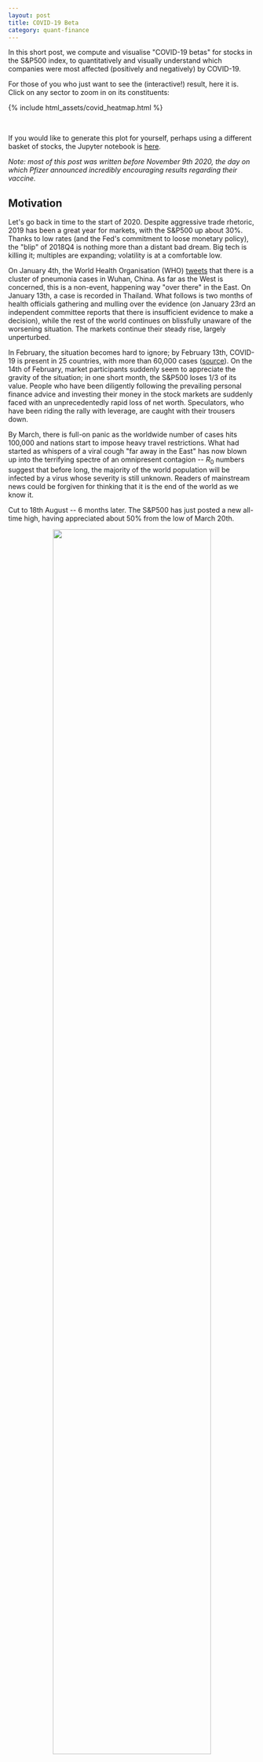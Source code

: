 ```yaml
---
layout: post
title: COVID-19 Beta
category: quant-finance
---
```


In this short post, we compute and visualise "COVID-19 betas" for stocks in the S&P500 index, to quantitatively and visually understand which companies were most affected (positively and negatively) by COVID-19.

<!--more-->
For those of you who just want to see the (interactive!) result, here it is. Click on any sector to zoom in on its constituents:

{% include html_assets/covid_heatmap.html %}

<br/>

If you would like to generate this plot for yourself, perhaps using a different basket of stocks, the Jupyter notebook is [here](https://github.com/robertmartin8/RandomWalks/blob/master/COvidBeta/CovidBeta.ipynb).

*Note: most of this post was written before November 9th 2020, the day on which Pfizer announced incredibly encouraging results regarding their vaccine.*

## Motivation

Let's go back in time to the start of 2020. Despite aggressive trade rhetoric, 2019 has been a great year for markets, with the S&P500 up about 30%. Thanks to low rates (and the Fed's commitment to loose monetary policy), the "blip" of 2018Q4 is nothing more than a distant bad dream. Big tech is killing it; multiples are expanding; volatility is at a comfortable low. 

On January 4th, the World Health Organisation (WHO) [tweets](https://twitter.com/WHO/status/1213523866703814656?s=20) that there is a cluster of pneumonia cases in Wuhan, China. As far as the West is concerned, this is a non-event, happening way "over there" in the East. On January 13th, a case is recorded in Thailand. What follows is two months of health officials gathering and mulling over the evidence (on January 23rd an independent committee reports that there is insufficient evidence to make a decision), while the rest of the world continues on blissfully unaware of the worsening situation. The markets continue their steady rise, largely unperturbed. 

In February, the situation becomes hard to ignore; by February 13th, COVID-19 is present in 25 countries, with more than 60,000 cases ([source](https://www.thinkglobalhealth.org/article/updated-timeline-coronavirus)). On the 14th of February, market participants suddenly seem to appreciate the gravity of the situation; in one short month, the S&P500 loses 1/3 of its value. People who have been diligently following the prevailing personal finance advice and investing their money in the stock markets are suddenly faced with an unprecedentedly rapid loss of net worth. Speculators, who have been riding the rally with leverage, are caught with their trousers down. 

By March, there is full-on panic as the worldwide number of cases hits 100,000 and nations start to impose heavy travel restrictions.  What had started as whispers of a viral cough "far away in the East" has now blown up into the terrifying spectre of an omnipresent contagion -- $R_0$ numbers suggest that before long, the majority of the world population will be infected by a virus whose severity is still unknown. Readers of mainstream news could be forgiven for thinking that it is the end of the world as we know it. 
 
 
Cut to 18th August -- 6 months later. The S&P500 has just posted a new all-time high, having appreciated about 50% from the low of March 20th.

<center>
<img src="{{ site.imageurl }}covid_beta/spy_covid.png" style="width:80%;"/>
</center>

I have written this dramatised account largely as a note-to-self. With the rose-tinted spectacles of hindsight, it is now clear that the widespread and indiscriminate risk-off in March created a fantastic opportunity for level-headed investors to pick up high-quality companies, well suited to a social-distanced society, at steep discounts. Many of us are now kicking ourselves for not having bought more, but we must remember that in the moment, the future was murky indeed.

All this said, things certainly aren't back to where they were. Only a handful of companies (mostly big tech) have been responsible for the majority of the market's rebound. Whether you are optimistic or pessimistic about how the pandemic plays out from here, as long as you think COVID-19 is a key driver for stock markets it is important to know how different sectors or companies are affected by the virus. Optimists might be keen to identify which stocks have been hardest hit, to play the rebound, while those who think that the situation will stay unresolved for longer than consensus expects may want to remain overweight the companies that thrive in a pandemic environment.

The goal of this investigation, therefore, is to develop a highly intuitive tool to allow the viewer to understand, at a glance, which companies respond *well* and *badly* to COVID-19 news.

## Methodology

The standard approach is "armchair reasoning": sitting down and logically thinking through what the impacts of COVID-19 have been / will be.
On April 2nd 2020, I made this brainstorming mindmap to reason about some of the second-order implications of the pandemic. Several of the companies I mentioned, which may seem obvious in hindsight, have done very well:

<center>
<img src="{{ site.imageurl }}covid_beta/covid_brainstorming.png" style="width:80%;"/>
</center>

Alternatively, we might adopt the "data-driven" approach: let market performance tell you which stocks benefitted most and least from COVID-19. Naively, we could simply look at which stocks/sectors have performed best/worst this year. This is a reasonable starting point but contains a lot of noise because stocks move up and down for all sorts of reasons. 

A better methodology for understanding how some factor (in our case, COVID-19) affects stock prices is is to compute the **beta** of the asset returns to the factor. Concretely, we examine the correlation between the daily change in stock prices and the daily increases in COVID-19 cases: if a stock tends to have negative returns whenever COVID cases rise, we may believe that there is some association between COVID and the stock. The nice thing about this approach is that we can remove the effects of as many other variables as we want by introducing them as additional regression variables. 

In this post, we will regress stock returns against both COVID-19 cases and the overall S&P500 index (the latter being what people typically call *the* beta, though it is really just *a* beta). This serves to identify the effect of COVID-19 on the stock *in excess* of the overall market effects, which should give a more accurate picture of how COVID-19 is affecting a stock.

I pulled COVID data from the New York Times' [GitHub repo](https://github.com/nytimes/covid-19-data), and as usual, I used Yahoo Finance (via the `yfinance` python library) for stock/index pricing data. The "heavy lifting" -- regressing stock returns against SPY returns and the change in daily cases -- was done by the linear regression class within `scikit-learn`.

## Analysis and Visualisation

A higher COVID beta means that a stock's returns were *positively* correlated with the change in COVID cases, i.e. more COVID cases helped the stock. Perhaps unsurprisingly, among the stocks with the highest COVID betas were Netflix, Walmart, Hasbro, Intel, and Citrix (enterprise technology). Conversely, the stocks with the most negative COVID betas include hard-hit companies in the energy and consumer discretionary sectors. This is encouraging, as our methodology passes the basic sanity check. Tech companies like Netflix were clear winners from national lockdowns, while energy companies faced a massive demand shock as people no longer drove to work or travelled overseas.

To summarise the betas in one clear diagram, I drew inspiration from the Bloomberg terminal heatmap, which gives an instant "pulse" of the market with respect to one key variable (with the size of a rectangle representing market caps):

<center>
<img src="{{ site.imageurl }}covid_beta/CovidBeta.png" style="width:100%;"/>
</center>

<br/>

(Note: we don't see a large blue rectangle corresponding to Zoom because Zoom isn't yet in the S&P500 index)

At a first glance, this graphic seems to accurately describe much of our intuition regarding what COVID has benefitted/harmed. Tech is largely blue (benefitting), as are healthcare and consumer staples. Energy has been particularly hard hit, with financials having a tough time also. But the effect of COVID on other sectors may not be as obvious, and it is here where the visualisation becomes especially helpful.

*Note regarding the Pfizer news of November 9th 2020*

On 9 November, while I was halfway through writing this post, Pfizer announced very promising results from their vaccine. I found the heatmap to be a very useful reference -- the red companies/sectors posted stunning returns, while many of the blue companies (e.g big tech) had a lacklustre day -- and actually ended up using the heatmap to help identify some stocks to trade. Based on my qualitative judgment post-hoc, the betas on the heatmap do seem to properly reflect the economic link between COVID-19 and the companies.

## Conclusion

In this post, we have constructed a "quick and dirty" method of understanding and visualising the effects of COVID-19 on different companies. There are several important caveats which should be considered before you use the heatmap for anything important.

Firstly, betas are essentially correlations, so we must be careful about using them to retroactively create narratives to explain *why* certain stocks did well/badly with respect to COVID-19. One must exercise judgment in determining which betas represent broad economic impacts due to COVID-19, rather than idiosyncratic company effects. For example, I noticed that within the financials sector, Goldman Sachs stood out as having a positive COVID beta -- I reasoned that this was *because* GS doesn't have significant commercial banking exposure, instead being focused on trading (which benefits from volatility) and investment banking. However, this narrative is somewhat contradicted by the fact that Morgan Stanley also lacks commercial banking exposure, yet had a negative COVID beta anyway.

Secondly, this analysis treats beta as if it is a static parameter. In reality, to compute beta (or any other time-series property), one must decide on a rolling window for the calculation. In this post, we used all year-to-date stock price data, but the plot below shows how the 2-month rolling beta for the 10 highest/lowest beta stocks (averaged) varied over time.

<center>
<img src="{{ site.imageurl }}covid_beta/rolling_beta.png" style="width:80%;"/>
</center>

Lastly, we have all likely heard the many complaints about the market diverging from reality, along with the standard response that "markets are forward-looking". Our methodology is not at all forward-looking, as it is simply regressing returns against the daily change in cases. A more meaningful calculation would be to calculate the beta with respect to some estimate of future COVID cases -- possibly the beta to $R_0$.

These issues aside, I have personally found the heatmap to be a useful visualisation tool; at the very least, the plot is somewhat pleasant to look at and play around with.